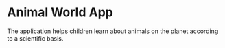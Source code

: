 # Animal World App

The application helps children learn about animals on the planet according to a scientific basis.
